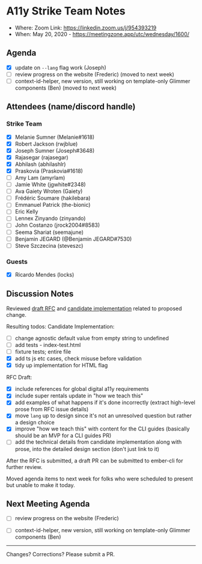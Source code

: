 # A11y Strike Team Notes

- Where: Zoom Link: https://linkedin.zoom.us/j/954393219
- When: May 20, 2020 - https://meetingzone.app/utc/wednesday/1600/

## Agenda
- [x] update on `--lang` flag work (Joseph)
- [ ] review progress on the website (Frederic) (moved to next week)
- [ ] context-id-helper, new version, still working on template-only Glimmer components (Ben) (moved to next week)

## Attendees (name/discord handle)

### Strike Team

- [x] Melanie Sumner (Melanie#1618)
- [x] Robert Jackson (rwjblue)
- [x] Joseph Sumner	(Joseph#3648)
- [x] Rajasegar	(rajasegar)
- [x] Abhilash (abhilashlr)
- [x] Praskovia	(Praskovia#1618)
- [ ] Amy Lam (amyrlam) 
- [ ] Jamie White	(jgwhite#2348)
- [ ] Ava Gaiety Wroten (Gaiety) 
- [ ] Frédéric Soumare	(hakilebara)
- [ ] Emmanuel Patrick	(the-bionic)
- [ ] Eric Kelly
- [ ] Lennex Zinyando	(zinyando)
- [ ] John Costanzo	(jrock2004#8583)
- [ ] Seema Shariat	(seemajune)
- [ ] Benjamin JEGARD	(@Benjamin JEGARD#7530) 
- [ ] Steve Szczecina	(steveszc)

### Guests
- [x] Ricardo Mendes (locks)

## Discussion Notes
Reviewed [draft RFC](https://github.com/sharpshark28/rfcs/blob/ember-new-lang/text/0000-ember-new-lang.md) and [candidate implementation](https://github.com/josephdsumner/ember-cli/compare/master...ember-new-lang-base) related to proposed change.

Resulting todos:
Candidate Implementation:
- [ ] change agnostic default value from empty string to undefined
- [ ] add tests - index-test.html
- [ ] fixture tests; entire file
- [x] add ts js etc cases, check misuse before validation
- [x] tidy up implementation for HTML flag

RFC Draft:
- [x] include references for global digital a11y requirements
- [x] include super rentals update in "how we teach this" 
- [x] add examples of what happens if it's done incorrectly (extract high-level prose from RFC issue details)
- [x] move `lang` up to design since it's not an unresolved question but rather a design choice
- [x] improve "how we teach this" with content for the CLI guides (basically should be an MVP for a CLI guides PR)
- [ ] add the technical details from candidate implementation along with prose, into the detailed design section (don't just link to it)

After the RFC is submitted, a draft PR can be submitted to ember-cli for further review.


Moved agenda items to next week for folks who were scheduled to present but unable to make it today.

## Next Meeting Agenda
- [ ] review progress on the website (Frederic)
- [ ] context-id-helper, new version, still working on template-only Glimmer components (Ben)


------------------------------------------------
Changes? Corrections? Please submit a PR. 
